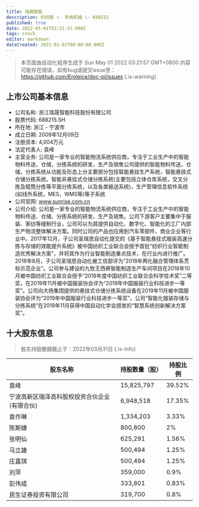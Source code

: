 ```yaml
---
title: 瑞晟智能
description: 科创板 \- 专用机械 \- 688215
published: true
date: 2022-05-01T03:21:57.000Z
tags: stock
editor: markdown
dateCreated: 2022-01-01T00:00:00.000Z
---
```


> 本页面由自动化程序生成于 Sun May 01 2022 03:21:57 GMT+0800
> 内容可能存在错误，如有bug请提交issue至：https://github.com/Eroleice/doc-pi/issues
{.is-warning}

## 上市公司基本信息
- 公司名称: 浙江瑞晟智能科技股份有限公司
- 股票代码: 688215.SH
- 所在地: 浙江 - 宁波市
- 成立日期: 2009年12月09日
- 注册资本: 4,004万元
- 法定代表人: 袁峰
- 主营业务: 公司是一家专业的智能物流系统供应商，专注于工业生产中的智能物料传送，仓储，分拣系统的研发，生产及销售公司提供的智能物料传送，仓储，分拣系统从功能及形态上分主要部分包括智能悬挂生产系统，智能悬挂式仓储分拣系统，智能非悬挂式仓储分拣系统(主要包括立体仓库系统，交叉分拣及辊筒分拣等平面分拣系统，以及各类输送系统)，生产管理信息软件系统(如线外系统，MES，WMS等)等子系统
- 公司官网: www.sunrise.com.cn
- 公司介绍: 公司是一家专业的智能物流系统供应商，专注于工业生产中的智能物料传送、仓储、分拣系统的研发、生产及销售。公司下游客户主要集中于服装、家纺等缝制行业，公司可以为其提供自动化、数字化、智能化的工厂内部生产物流整体解决方案。同时公司的产品也应用到汽车零部件、商业企业等行业中。2017年12月，子公司圣瑞思自动化提交的《基于智能悬挂式服装高速分拣与存储的效能提升系统》被中国纺织工业联合会授予首批“纺织行业智能制造优秀解决方案”，并将其作为行业智能制造重点技术，在行业内进行推广。2018年8月，子公司圣瑞思自动化被工信部评为“2018年两化融合管理体系贯标示范企业”。公司参与建设的九牧王西裤智能制造生产车间项目在2018年10月被中国纺织工业联合会授予“2018年度中国纺织工业联合会科学技术奖”二等奖，在2019年11月被中国服装协会评为“2019年中国服装行业科技进步一等奖”。公司向大杨集团提供的悬挂式仓储分拣系统设备在2019年11月被中国服装协会评为“2019年中国服装行业科技进步一等奖”。公司“智能化服装存储与分拣系统”在2019年11月获得中国自动化学会颁发的“智慧系统创新解决方案奖”。


## 十大股东信息
> 股东持股数据截止于：2022年03月31日
{.is-info}

| 股东名称 | 持股数量（股） | 持股比例 |
| --- | --- | --- |
| 袁峰 | 15,825,797 | 39.52% |
| 宁波高新区瑞泽高科股权投资合伙企业(有限合伙) | 6,948,518 | 17.35% |
| 袁作琳 | 1,334,203 | 3.33% |
| 陈斯婕 | 800,800 | 2% |
| 张明仙 | 625,291 | 1.56% |
| 马立雄 | 500,494 | 1.25% |
| 庄嘉琪 | 500,494 | 1.25% |
| 刘萍 | 359,000 | 0.9% |
| 彭伟成 | 333,801 | 0.83% |
| 民生证券投资有限公司 | 319,700 | 0.8% |





